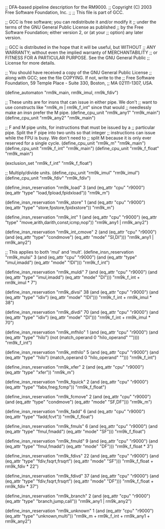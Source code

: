;; DFA-based pipeline description for the RM9000.
;;   Copyright (C) 2003 Free Software Foundation, Inc.
;;
;; This file is part of GCC.

;; GCC is free software; you can redistribute it and/or modify it
;; under the terms of the GNU General Public License as published
;; by the Free Software Foundation; either version 2, or (at your
;; option) any later version.

;; GCC is distributed in the hope that it will be useful, but WITHOUT
;; ANY WARRANTY; without even the implied warranty of MERCHANTABILITY
;; or FITNESS FOR A PARTICULAR PURPOSE.  See the GNU General Public
;; License for more details.

;; You should have received a copy of the GNU General Public License
;; along with GCC; see the file COPYING.  If not, write to the
;; Free Software Foundation, 59 Temple Place - Suite 330, Boston,
;; MA 02111-1307, USA.

(define_automaton "rm9k_main, rm9k_imul, rm9k_fdiv")

;; These units are for insns that can issue in either pipe.  We don't
;; want to use constructs like "rm9k_m | rm9k_f_int" since that would
;; needlessly make an insn prefer the M pipe.
(define_cpu_unit "rm9k_any1" "rm9k_main")
(define_cpu_unit "rm9k_any2" "rm9k_main")

;; F and M pipe units, for instructions that must be issued by a
;; particular pipe.  Split the F pipe into two units so that integer
;; instructions can issue while the FPU is busy.  We don't need to
;; split M because it is only ever reserved for a single cycle.
(define_cpu_unit "rm9k_m" "rm9k_main")
(define_cpu_unit "rm9k_f_int" "rm9k_main")
(define_cpu_unit "rm9k_f_float" "rm9k_main")

(exclusion_set "rm9k_f_int" "rm9k_f_float")

;; Multiply/divide units.
(define_cpu_unit "rm9k_imul" "rm9k_imul")
(define_cpu_unit "rm9k_fdiv" "rm9k_fdiv")

(define_insn_reservation "rm9k_load" 3
  (and (eq_attr "cpu" "r9000")
       (eq_attr "type" "load,fpload,fpidxload"))
  "rm9k_m")

(define_insn_reservation "rm9k_store" 1
  (and (eq_attr "cpu" "r9000")
       (eq_attr "type" "store,fpstore,fpidxstore"))
  "rm9k_m")

(define_insn_reservation "rm9k_int" 1
  (and (eq_attr "cpu" "r9000")
       (eq_attr "type" "move,arith,darith,const,icmp,nop"))
  "rm9k_any1 | rm9k_any2")

(define_insn_reservation "rm9k_int_cmove" 2
  (and (eq_attr "cpu" "r9000")
       (and (eq_attr "type" "condmove")
	    (eq_attr "mode" "SI,DI")))
  "rm9k_any1 | rm9k_any2")

;; This applies to both 'mul' and 'mult'.
(define_insn_reservation "rm9k_mulsi" 3
  (and (eq_attr "cpu" "r9000")
       (and (eq_attr "type" "imul,imadd")
	    (eq_attr "mode" "!DI")))
  "rm9k_f_int")

(define_insn_reservation "rm9k_muldi" 7
  (and (eq_attr "cpu" "r9000")
       (and (eq_attr "type" "imul,imadd")
	    (eq_attr "mode" "DI")))
  "rm9k_f_int + rm9k_imul * 7")

(define_insn_reservation "rm9k_divsi" 38
  (and (eq_attr "cpu" "r9000")
       (and (eq_attr "type" "idiv")
	    (eq_attr "mode" "!DI")))
  "rm9k_f_int + rm9k_imul * 38")

(define_insn_reservation "rm9k_divdi" 70
  (and (eq_attr "cpu" "r9000")
       (and (eq_attr "type" "idiv")
	    (eq_attr "mode" "DI")))
  "rm9k_f_int + rm9k_imul * 70")

(define_insn_reservation "rm9k_mfhilo" 1
  (and (eq_attr "cpu" "r9000")
       (and (eq_attr "type" "hilo")
	    (not (match_operand 0 "hilo_operand" ""))))
  "rm9k_f_int")

(define_insn_reservation "rm9k_mthilo" 5
  (and (eq_attr "cpu" "r9000")
       (and (eq_attr "type" "hilo")
	    (match_operand 0 "hilo_operand" "")))
  "rm9k_f_int")

(define_insn_reservation "rm9k_xfer" 2
  (and (eq_attr "cpu" "r9000")
       (eq_attr "type" "xfer"))
  "rm9k_m")

(define_insn_reservation "rm9k_fquick" 2
  (and (eq_attr "cpu" "r9000")
       (eq_attr "type" "fabs,fneg,fcmp"))
  "rm9k_f_float")

(define_insn_reservation "rm9k_fcmove" 2
  (and (eq_attr "cpu" "r9000")
       (and (eq_attr "type" "condmove")
	    (eq_attr "mode" "SF,DF")))
  "rm9k_m")

(define_insn_reservation "rm9k_fadd" 6
  (and (eq_attr "cpu" "r9000")
       (eq_attr "type" "fadd,fcvt"))
  "rm9k_f_float")

(define_insn_reservation "rm9k_fmuls" 6
  (and (eq_attr "cpu" "r9000")
       (and (eq_attr "type" "fmul,fmadd")
	    (eq_attr "mode" "SF")))
  "rm9k_f_float")

(define_insn_reservation "rm9k_fmuld" 9
  (and (eq_attr "cpu" "r9000")
       (and (eq_attr "type" "fmul,fmadd")
	    (eq_attr "mode" "DF")))
  "rm9k_f_float * 3")

(define_insn_reservation "rm9k_fdivs" 22
  (and (eq_attr "cpu" "r9000")
       (and (eq_attr "type" "fdiv,fsqrt,frsqrt")
	    (eq_attr "mode" "SF")))
  "rm9k_f_float + rm9k_fdiv * 22")

(define_insn_reservation "rm9k_fdivd" 37
  (and (eq_attr "cpu" "r9000")
       (and (eq_attr "type" "fdiv,fsqrt,frsqrt")
	    (eq_attr "mode" "DF")))
  "rm9k_f_float + rm9k_fdiv * 37")

(define_insn_reservation "rm9k_branch" 2
  (and (eq_attr "cpu" "r9000")
       (eq_attr "type" "branch,jump,call"))
  "rm9k_any1 | rm9k_any2")

(define_insn_reservation "rm9k_unknown" 1
  (and (eq_attr "cpu" "r9000")
       (eq_attr "type" "unknown,multi"))
  "rm9k_m + rm9k_f_int + rm9k_any1 + rm9k_any2")
